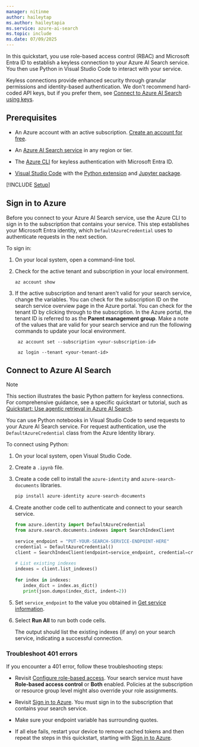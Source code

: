 ```yaml
---
manager: nitinme
author: haileytap
ms.author: haileytapia
ms.service: azure-ai-search
ms.topic: include
ms.date: 07/09/2025
---
```


In this quickstart, you use role-based access control (RBAC) and Microsoft Entra ID to establish a keyless connection to your Azure AI Search service. You then use Python in Visual Studio Code to interact with your service.

Keyless connections provide enhanced security through granular permissions and identity-based authentication. We don't recommend hard-coded API keys, but if you prefer them, see [Connect to Azure AI Search using keys](../../search-security-api-keys.md).

<!-- This quickstart is a prerequisite for other quickstarts that use Microsoft Entra ID with role assignments. -->

## Prerequisites

+ An Azure account with an active subscription. [Create an account for free](https://azure.microsoft.com/pricing/purchase-options/azure-account?cid=msft_learn).

+ An [Azure AI Search service](../../search-create-service-portal.md) in any region or tier.

+ The [Azure CLI](/cli/azure/install-azure-cli) for keyless authentication with Microsoft Entra ID.

+ [Visual Studio Code](https://code.visualstudio.com/) with the [Python extension](https://marketplace.visualstudio.com/items?itemName=ms-python.python) and [Jupyter package](https://jupyter.org/install).

[!INCLUDE [Setup](./search-get-started-rbac-setup.md)]

## Sign in to Azure

Before you connect to your Azure AI Search service, use the Azure CLI to sign in to the subscription that contains your service. This step establishes your Microsoft Entra identity, which `DefaultAzureCredential` uses to authenticate requests in the next section.

To sign in:

1. On your local system, open a command-line tool.

1. Check for the active tenant and subscription in your local environment.

   ```azurecli
   az account show
   ```

1. If the active subscription and tenant aren't valid for your search service, change the variables. You can check for the subscription ID on the search service overview page in the Azure portal. You can check for the tenant ID by clicking through to the subscription. In the Azure portal, the tenant ID is referred to as the **Parent management group**. Make a note of the values that are valid for your search service and run the following commands to update your local environment.

   ```azurecli
    az account set --subscription <your-subscription-id>

    az login --tenant <your-tenant-id>
   ```

## Connect to Azure AI Search

> [!NOTE]
> This section illustrates the basic Python pattern for keyless connections. For comprehensive guidance, see a specific quickstart or tutorial, such as [Quickstart: Use agentic retrieval in Azure AI Search](../../search-get-started-agentic-retrieval.md).

You can use Python notebooks in Visual Studio Code to send requests to your Azure AI Search service. For request authentication, use the `DefaultAzureCredential` class from the Azure Identity library.

To connect using Python:

1. On your local system, open Visual Studio Code.

1. Create a `.ipynb` file.

1. Create a code cell to install the `azure-identity` and `azure-search-documents` libraries.

   ```python
   pip install azure-identity azure-search-documents
   ```

1. Create another code cell to authenticate and connect to your search service.

   ```python
   from azure.identity import DefaultAzureCredential
   from azure.search.documents.indexes import SearchIndexClient
    
   service_endpoint = "PUT-YOUR-SEARCH-SERVICE-ENDPOINT-HERE"
   credential = DefaultAzureCredential()
   client = SearchIndexClient(endpoint=service_endpoint, credential=credential)
    
   # List existing indexes
   indexes = client.list_indexes()
    
   for index in indexes:
      index_dict = index.as_dict()
      print(json.dumps(index_dict, indent=2))
   ```

1. Set `service_endpoint` to the value you obtained in [Get service information](#get-service-information).

1. Select **Run All** to run both code cells.

   The output should list the existing indexes (if any) on your search service, indicating a successful connection.

### Troubleshoot 401 errors

If you encounter a 401 error, follow these troubleshooting steps:

+ Revisit [Configure role-based access](#configure-role-based-access). Your search service must have **Role-based access control** or **Both** enabled. Policies at the subscription or resource group level might also override your role assignments.

+ Revisit [Sign in to Azure](#sign-in-to-azure). You must sign in to the subscription that contains your search service.

+ Make sure your endpoint variable has surrounding quotes.

+ If all else fails, restart your device to remove cached tokens and then repeat the steps in this quickstart, starting with [Sign in to Azure](#sign-in-to-azure).
